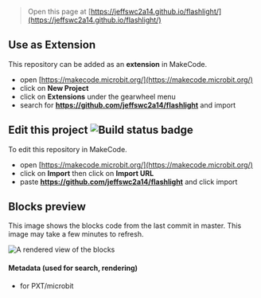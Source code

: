 
> Open this page at [https://jeffswc2a14.github.io/flashlight/](https://jeffswc2a14.github.io/flashlight/)

## Use as Extension

This repository can be added as an **extension** in MakeCode.

* open [https://makecode.microbit.org/](https://makecode.microbit.org/)
* click on **New Project**
* click on **Extensions** under the gearwheel menu
* search for **https://github.com/jeffswc2a14/flashlight** and import

## Edit this project ![Build status badge](https://github.com/jeffswc2a14/flashlight/workflows/MakeCode/badge.svg)

To edit this repository in MakeCode.

* open [https://makecode.microbit.org/](https://makecode.microbit.org/)
* click on **Import** then click on **Import URL**
* paste **https://github.com/jeffswc2a14/flashlight** and click import

## Blocks preview

This image shows the blocks code from the last commit in master.
This image may take a few minutes to refresh.

![A rendered view of the blocks](https://github.com/jeffswc2a14/flashlight/raw/master/.github/makecode/blocks.png)

#### Metadata (used for search, rendering)

* for PXT/microbit
<script src="https://makecode.com/gh-pages-embed.js"></script><script>makeCodeRender("{{ site.makecode.home_url }}", "{{ site.github.owner_name }}/{{ site.github.repository_name }}");</script>
